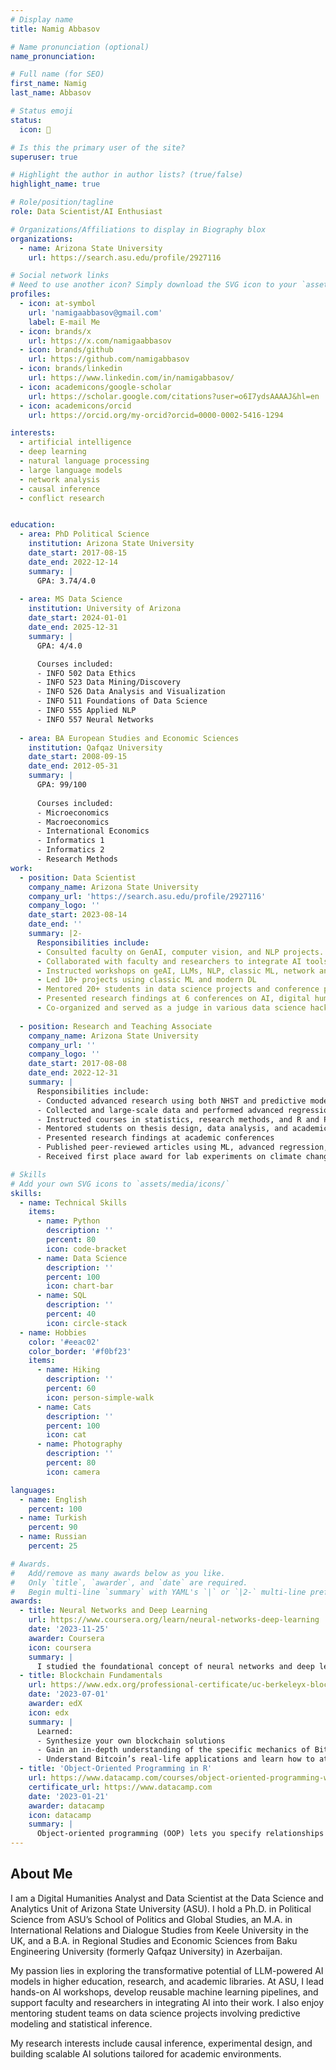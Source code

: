 ```yaml
---
# Display name
title: Namig Abbasov

# Name pronunciation (optional)
name_pronunciation: 

# Full name (for SEO)
first_name: Namig
last_name: Abbasov

# Status emoji
status:
  icon: 🔬️️

# Is this the primary user of the site?
superuser: true

# Highlight the author in author lists? (true/false)
highlight_name: true

# Role/position/tagline
role: Data Scientist/AI Enthusiast

# Organizations/Affiliations to display in Biography blox
organizations:
  - name: Arizona State University
    url: https://search.asu.edu/profile/2927116

# Social network links
# Need to use another icon? Simply download the SVG icon to your `assets/media/icons/` folder.
profiles:
  - icon: at-symbol
    url: 'namigaabbasov@gmail.com'
    label: E-mail Me
  - icon: brands/x
    url: https://x.com/namigaabbasov
  - icon: brands/github
    url: https://github.com/namigabbasov
  - icon: brands/linkedin
    url: https://www.linkedin.com/in/namigabbasov/
  - icon: academicons/google-scholar
    url: https://scholar.google.com/citations?user=o6I7ydsAAAAJ&hl=en
  - icon: academicons/orcid
    url: https://orcid.org/my-orcid?orcid=0000-0002-5416-1294

interests:
  - artificial intelligence
  - deep learning
  - natural language processing
  - large language models 
  - network analysis
  - causal inference
  - conflict research 


education:
  - area: PhD Political Science 
    institution: Arizona State University
    date_start: 2017-08-15
    date_end: 2022-12-14
    summary: |
      GPA: 3.74/4.0
    
  - area: MS Data Science
    institution: University of Arizona
    date_start: 2024-01-01
    date_end: 2025-12-31
    summary: |
      GPA: 4/4.0

      Courses included:
      - INFO 502 Data Ethics
      - INFO 523 Data Mining/Discovery
      - INFO 526 Data Analysis and Visualization
      - INFO 511 Foundations of Data Science
      - INFO 555 Applied NLP
      - INFO 557 Neural Networks
      
  - area: BA European Studies and Economic Sciences
    institution: Qafqaz University
    date_start: 2008-09-15
    date_end: 2012-05-31
    summary: |
      GPA: 99/100
      
      Courses included:
      - Microeconomics 
      - Macroeconomics 
      - International Economics
      - Informatics 1
      - Informatics 2
      - Research Methods 
work:
  - position: Data Scientist
    company_name: Arizona State University
    company_url: 'https://search.asu.edu/profile/2927116'
    company_logo: ''
    date_start: 2023-08-14
    date_end: ''
    summary: |2-
      Responsibilities include:
      - Consulted faculty on GenAI, computer vision, and NLP projects. 
      - Collaborated with faculty and researchers to integrate AI tools.
      - Instructed workshops on geAI, LLMs, NLP, classic ML, network analysis. 
      - Led 10+ projects using classic ML and modern DL
      - Mentored 20+ students in data science projects and conference presentations. 
      - Presented research findings at 6 conferences on AI, digital humanities. 
      - Co-organized and served as a judge in various data science hackathons.
    
  - position: Research and Teaching Associate 
    company_name: Arizona State University
    company_url: ''
    company_logo: ''
    date_start: 2017-08-08
    date_end: 2022-12-31
    summary: |
      Responsibilities include:
      - Conducted advanced research using both NHST and predictive modeling.
      - Collected and large-scale data and performed advanced regression analysis. 
      - Instructed courses in statistics, research methods, and R and Python 
      - Mentored students on thesis design, data analysis, and academic writing.
      - Presented research findings at academic conferences
      - Published peer-reviewed articles using ML, advanced regression, qual methods
      - Received first place award for lab experiments on climate change

# Skills
# Add your own SVG icons to `assets/media/icons/`
skills:
  - name: Technical Skills
    items:
      - name: Python
        description: ''
        percent: 80
        icon: code-bracket
      - name: Data Science
        description: ''
        percent: 100
        icon: chart-bar
      - name: SQL
        description: ''
        percent: 40
        icon: circle-stack
  - name: Hobbies
    color: '#eeac02'
    color_border: '#f0bf23'
    items:
      - name: Hiking
        description: ''
        percent: 60
        icon: person-simple-walk
      - name: Cats
        description: ''
        percent: 100
        icon: cat
      - name: Photography
        description: ''
        percent: 80
        icon: camera

languages:
  - name: English
    percent: 100
  - name: Turkish
    percent: 90
  - name: Russian
    percent: 25

# Awards.
#   Add/remove as many awards below as you like.
#   Only `title`, `awarder`, and `date` are required.
#   Begin multi-line `summary` with YAML's `|` or `|2-` multi-line prefix and indent 2 spaces below.
awards:
  - title: Neural Networks and Deep Learning
    url: https://www.coursera.org/learn/neural-networks-deep-learning
    date: '2023-11-25'
    awarder: Coursera
    icon: coursera
    summary: |
      I studied the foundational concept of neural networks and deep learning. By the end, I was familiar with the significant technological trends driving the rise of deep learning; build, train, and apply fully connected deep neural networks; implement efficient (vectorized) neural networks; identify key parameters in a neural network’s architecture; and apply deep learning to your own applications.
  - title: Blockchain Fundamentals
    url: https://www.edx.org/professional-certificate/uc-berkeleyx-blockchain-fundamentals
    date: '2023-07-01'
    awarder: edX
    icon: edx
    summary: |
      Learned:
      - Synthesize your own blockchain solutions
      - Gain an in-depth understanding of the specific mechanics of Bitcoin
      - Understand Bitcoin’s real-life applications and learn how to attack and destroy Bitcoin, Ethereum, smart contracts and Dapps, and alternatives to Bitcoin’s Proof-of-Work consensus algorithm
  - title: 'Object-Oriented Programming in R'
    url: https://www.datacamp.com/courses/object-oriented-programming-with-s3-and-r6-in-r
    certificate_url: https://www.datacamp.com
    date: '2023-01-21'
    awarder: datacamp
    icon: datacamp
    summary: |
      Object-oriented programming (OOP) lets you specify relationships between functions and the objects that they can act on, helping you manage complexity in your code. This is an intermediate level course, providing an introduction to OOP, using the S3 and R6 systems. S3 is a great day-to-day R programming tool that simplifies some of the functions that you write. R6 is especially useful for industry-specific analyses, working with web APIs, and building GUIs.
---
```


## About Me

I am a Digital Humanities Analyst and Data Scientist at the Data Science and Analytics Unit of Arizona State University (ASU). I hold a Ph.D. in Political Science from ASU’s School of Politics and Global Studies, an M.A. in International Relations and Dialogue Studies from Keele University in the UK, and a B.A. in Regional Studies and Economic Sciences from Baku Engineering University (formerly Qafqaz University) in Azerbaijan.

My passion lies in exploring the transformative potential of LLM-powered AI models in higher education, research, and academic libraries. At ASU, I lead hands-on AI workshops, develop reusable machine learning pipelines, and support faculty and researchers in integrating AI into their work. I also enjoy mentoring student teams on data science projects involving predictive modeling and statistical inference.

My research interests include causal inference, experimental design, and building scalable AI solutions tailored for academic environments.